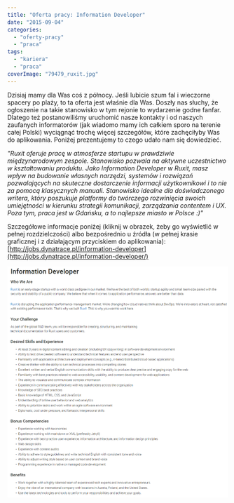 ```yaml
---
title: "Oferta pracy: Information Developer"
date: "2015-09-04"
categories: 
  - "oferty-pracy"
  - "praca"
tags: 
  - "kariera"
  - "praca"
coverImage: "79479_ruxit.jpg"
---
```


Dzisiaj mamy dla Was coś z północy. Jeśli lubicie szum fal i wieczorne spacery po plaży, to ta oferta jest właśnie dla Was. Doszły nas słuchy, że ogłoszenie na takie stanowisko w tym rejonie to wydarzenie godne fanfar. Dlatego też postanowiliśmy uruchomić nasze kontakty i od naszych zaufanych informatorów (jak wiadomo mamy ich całkiem sporo na terenie całej Polski) wyciągnąć trochę więcej szczegółów, które zachęciłyby Was do aplikowania. Poniżej prezentujemy to czego udało nam się dowiedzieć.

_"Ruxit oferuje pracę w atmosferze startupu w prawdziwie międzynarodowym zespole. Stanowisko pozwala na aktywne uczestnictwo w kształtowaniu produktu. Jako Information Developer w Ruxit, masz wpływ na budowanie własnych narzędzi, systemów i rozwiązań pozwalających na skuteczne dostarczenie informacji użytkownikowi i to nie za pomocą klasycznych manuali. Stanowisko idealne dla doświadczonego writera, który poszukuje platformy do twórczego rozwinięcia swoich umiejętności w kierunku strategii komunikacji, zarządzania contentem i UX. Poza tym, praca jest w Gdańsku, a to najlepsze miasto w Polsce :)"_

Szczegółowe informacje poniżej (kliknij w obrazek, żeby go wyświetlić w pełnej rozdzielczości) albo bezpośrednio u źródła (w pełnej krasie graficznej i z działającym przyciskiem do aplikowania): [http://jobs.dynatrace.pl/information-developer](http://jobs.dynatrace.pl/information-developer/)

[![ruxit_ogloszenie](images/ruxit_ogloszenie.png)](http://techwriter.pl/wp-content/uploads/2015/09/ruxit_ogloszenie.png)
